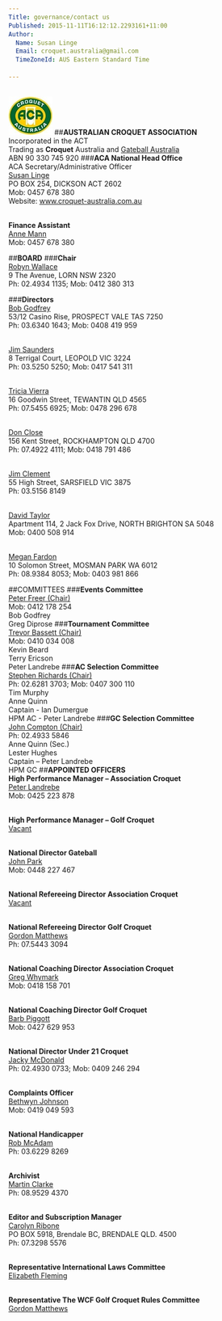 ```yaml
---
Title: governance/contact us
Published: 2015-11-11T16:12:12.2293161+11:00
Author:
  Name: Susan Linge
  Email: croquet.australia@gmail.com
  TimeZoneId: AUS Eastern Standard Time

---
```

<br/><img src="/aca-logo.jpg" alt="ACA Logo" title="ACA Logo"/> 
##**AUSTRALIAN CROQUET ASSOCIATION**
<br/> Incorporated in the ACT 
<br/>Trading as **Croquet** Australia and [Gateball Australia](http://gateball.com.au)
<br/>ABN 90 330 745 920 
###**ACA National Head Office**
<br/>ACA Secretary/Administrative Officer
<br/>[Susan Linge](mailto:admin@croquet-australia.com.au)
<br/>PO BOX 254, DICKSON ACT 2602
<br/>Mob: 0457 678 380
<br/>Website: www.croquet-australia.com.au

<br/>**Finance Assistant**
<br/>[Anne Mann](mailto:finance@croquet-australia.com.au)
<br/>Mob: 0457 678 380

##**BOARD**
###**Chair**
<br/>[Robyn Wallace](mailto:chair@croquet-australia.com.au)
<br/>9 The Avenue, LORN NSW 2320
<br/>Ph: 02.4934 1135; Mob: 0412 380 313

###**Directors**
<br/>[Bob Godfrey](mailto:bob.godfrey@croquet-australia.com.au)
<br/>53/12 Casino Rise, PROSPECT VALE TAS 7250
<br/>Ph: 03.6340 1643; Mob: 0408 419 959

<br/>[Jim Saunders](mailto:jim.saunders@croquet-australia.com.au)
<br/>8 Terrigal Court, LEOPOLD VIC 3224
<br/>Ph: 03.5250 5250; Mob: 0417 541 311

<br/>[Tricia Vierra](mailto:tricia.vierra@croquet-australia.com.au)
<br/>16 Goodwin Street, TEWANTIN QLD 4565
<br/>Ph: 07.5455 6925; Mob: 0478 296 678

<br/> [Don Close](mailto:don.close@croquet-australia.com.au)
<br/>156 Kent Street, ROCKHAMPTON QLD 4700
<br/>Ph: 07.4922 4111; Mob: 0418 791 486

<br/>[Jim Clement](mailto:jim.clement@croquet-australia.com.au)
<br/>55 High Street, SARSFIELD VIC 3875
<br/>Ph: 03.5156 8149

<br/>[David Taylor](mailto:david.taylor@croquet-australia.com.au)
<br/>Apartment 114, 2 Jack Fox Drive, NORTH BRIGHTON SA 5048
<br/>Mob: 0400 508 914

<br/>[Megan Fardon](mailto:megan.fardon@croquet-australia.com.au)
<br/>10 Solomon Street, MOSMAN PARK WA 6012
<br/>Ph: 08.9384 8053; Mob: 0403 981 866

<a name="committees"></a>
##COMMITTEES
###**Events Committee**
<br/>[Peter Freer (Chair)](mailto:events@croquet-australia.com.au)
<br/>Mob: 0412 178 254
<br/>Bob Godfrey
<br/>Greg Diprose
###**Tournament Committee**
<br/>[Trevor Bassett (Chair)](mailto:tournaments@croquet-australia.com.au)
<br/>Mob: 0410 034 008
<br/>Kevin Beard 
<br/>Terry Ericson
<br/>Peter Landrebe 
###**AC Selection Committee**
<br/>[Stephen Richards (Chair)](Mailto:acselectors@croquet-australia.com.au)
<br/>Ph: 02.6281 3703; Mob: 0407 300 110
<br/>Tim Murphy
<br/>Anne Quinn
<br/>Captain - Ian Dumergue 
<br/>HPM AC - Peter Landrebe
###**GC Selection Committee**
<br/>[John Compton (Chair)](mailto:gcselectors@croquet-australia.com.au)
<br/>Ph: 02.4933 5846 
<br/>Anne Quinn (Sec.)
<br/>Lester Hughes
<br/>Captain – Peter Landrebe 
<br/>HPM GC
<a name="appointed-officers"></a>
##**APPOINTED OFFICERS**
<br/>**High Performance Manager – Association Croquet**
<br/>[Peter Landrebe](mailto:achpm@croquet-australia.com.au)
<br/>Mob: 0425 223 878

<br/>**High Performance Manager – Golf Croquet**
<br/>[Vacant](mailto:gchpm@croquet-australia.com.au)

<br/>**National Director Gateball**
<br/>[John Park](mailto:info@gateball.com.au)
<br/>Mob: 0448 227 467 

<br/>**National Refereeing Director Association Croquet**
<br/>[Vacant](mailto:ndrac@croquet-australia.com.au)

<br/>**National Refereeing Director Golf Croquet**
<br/>[Gordon Matthews](mailto:ndrgc@croquet-australia.com.au)
<br/>Ph: 07.5443 3094

<br/>**National Coaching Director Association Croquet**
<br/>[Greg Whymark](mailto:ncdac@croquet-australia.com.au)
<br/>Mob: 0418 158 701

<br/>**National Coaching Director Golf Croquet**
<br/> [Barb Piggott](mailto:ncdgc@croquet-australia.com.au)
<br/>Mob: 0427 629 953

<br/>**National Director Under 21 Croquet**
<br/>[Jacky McDonald](mailto:ndu21c@croquet-australia.com.au)
<br/>Ph: 02.4930 0733; Mob: 0409 246 294 

<br/>**Complaints Officer**
<br/>[Bethwyn Johnson](mailto:complaints@croquet-australia.com.au)
<br/>Mob: 0419 049 593

<br/>**National Handicapper**
<br/>[Rob McAdam](mailto:national.handicapper@croquet-australia.com.au)
<br/>Ph: 03.6229 8269

<br/>**Archivist**
<br/>[Martin Clarke](mailto:archivist@croquet-australia.com.au)
<br/>Ph: 08.9529 4370

<br/>**Editor and Subscription Manager**
<br/>[Carolyn Ribone](mailto:magazine@croquet-australia.com.au)
<br/>PO BOX 5918, Brendale BC, BRENDALE QLD. 4500
<br/>Ph: 07.3298 5576

<br/>**Representative International Laws Committee**
<br/>[Elizabeth Fleming](mailto:ilc@croquet-australia.com.au)

<br/>**Representative The WCF Golf Croquet Rules Committee**
<br/>[Gordon Matthews](mailto:gcrules@croquet-australia.com.au)